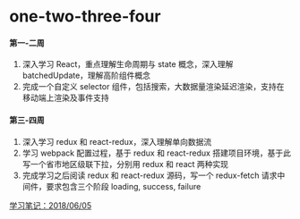 # one-two-three-four

#### 第一-二周

1. 深入学习 React，重点理解生命周期与 state 概念，深入理解 batchedUpdate，理解高阶组件概念
2. 完成一个自定义 selector 组件，包括搜索，大数据量渲染延迟渲染，支持在移动端上渲染及事件支持

#### 第三-四周

1. 深入学习 redux 和 react-redux，深入理解单向数据流
2. 学习 webpack 配置过程，基于 redux 和 react-redux 搭建项目环境，基于此写一个省市地区级联下拉，分别用 redux 和 react 两种实现
3. 完成学习之后阅读 redux 和 react-redux 源码，写一个 redux-fetch 请求中间件，要求包含三个阶段 loading, success, failure


[学习笔记：2018/06/05](https://github.com/Lxylona/one-two-three-four/issues/1)
